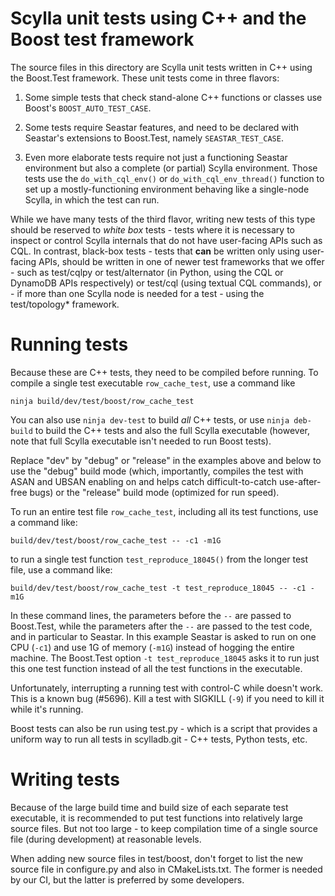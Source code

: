 # Scylla unit tests using C++ and the Boost test framework

The source files in this directory are Scylla unit tests written in C++
using the Boost.Test framework. These unit tests come in three flavors:

1. Some simple tests that check stand-alone C++ functions or classes use
   Boost's `BOOST_AUTO_TEST_CASE`.

2. Some tests require Seastar features, and need to be declared with Seastar's
   extensions to Boost.Test, namely `SEASTAR_TEST_CASE`.

3. Even more elaborate tests require not just a functioning Seastar environment
   but also a complete (or partial) Scylla environment. Those tests use the
   `do_with_cql_env()` or `do_with_cql_env_thread()` function to set up a
   mostly-functioning environment behaving like a single-node Scylla, in
   which the test can run.

While we have many tests of the third flavor, writing new tests of this
type should be reserved to *white box* tests - tests where it is necessary
to inspect or control Scylla internals that do not have user-facing APIs
such as CQL. In contrast, black-box tests - tests that **can** be written
only using user-facing APIs, should be written in one of newer test frameworks
that we offer - such as test/cqlpy or test/alternator (in Python, using
the CQL or DynamoDB APIs respectively) or test/cql (using textual CQL
commands), or - if more than one Scylla node is needed for a test - using
the test/topology* framework.

# Running tests

Because these are C++ tests, they need to be compiled before running.
To compile a single test executable `row_cache_test`, use a command like
```
ninja build/dev/test/boost/row_cache_test
```
You can also use `ninja dev-test` to build _all_ C++ tests, or use
`ninja deb-build` to build the C++ tests and also the full Scylla executable
(however, note that full Scylla executable isn't needed to run Boost tests).

Replace "dev" by "debug" or "release" in the examples above and below to
use the "debug" build mode (which, importantly, compiles the test with
ASAN and UBSAN enabling on and helps catch difficult-to-catch use-after-free
bugs) or the "release" build mode (optimized for run speed).

To run an entire test file `row_cache_test`, including all its test
functions, use a command like:
```
build/dev/test/boost/row_cache_test -- -c1 -m1G 
```

to run a single test function `test_reproduce_18045()` from the longer test
file, use a command like:
```
build/dev/test/boost/row_cache_test -t test_reproduce_18045 -- -c1 -m1G 
```

In these command lines, the parameters before the `--` are passed to
Boost.Test, while the parameters after the `--` are passed to the test code,
and in particular to Seastar. In this example Seastar is asked to run on one
CPU (`-c1`) and use 1G of memory (`-m1G`) instead of hogging the entire
machine. The Boost.Test option `-t test_reproduce_18045` asks it to run just
this one test function instead of all the test functions in the executable.

Unfortunately, interrupting a running test with control-C while doesn't
work. This is a known bug (#5696). Kill a test with SIGKILL (`-9`) if you
need to kill it while it's running.

Boost tests can also be run using test.py - which is a script that provides
a uniform way to run all tests in scylladb.git - C++ tests, Python tests,
etc.

# Writing tests

Because of the large build time and build size of each separate test
executable, it is recommended to put test functions into relatively large
source files. But not too large - to keep compilation time of a single
source file (during development) at reasonable levels.

When adding new source files in test/boost, don't forget to list the new
source file in configure.py and also in CMakeLists.txt. The former is
needed by our CI, but the latter is preferred by some developers.
